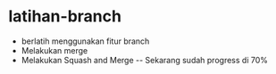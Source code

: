 # latihan-branch

* berlatih menggunakan fitur branch
* Melakukan merge
* Melakukan Squash and Merge
-- Sekarang sudah progress di 70%
  
